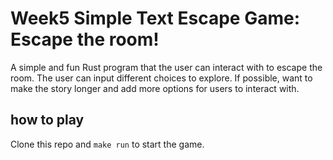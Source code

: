 # Week5 Simple Text Escape Game: Escape the room!
A simple and fun Rust program that the user can interact with to escape the room. The user can input different choices to explore. If possible, want to make the story longer and add more options for users to interact with.

## how to play
Clone this repo and `make run` to start the game.